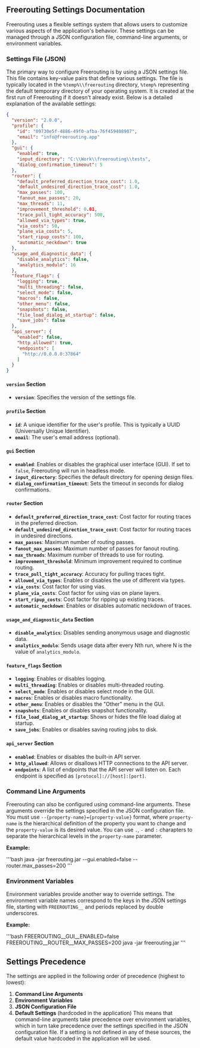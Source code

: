 ## Freerouting Settings Documentation

Freerouting uses a flexible settings system that allows users to customize various aspects of the application's behavior. These settings can be managed through a JSON configuration file, command-line arguments, or environment variables.

### Settings File (JSON)

The primary way to configure Freerouting is by using a JSON settings file. This file contains key-value pairs that define various settings. The file is typically located in the `%temp%\\freerouting` directory, `%temp%` representing the default temporary directory of your operating system. It is created at the first run of Freerouting if it doesn't already exist. Below is a detailed explanation of the available settings:

```json
{
  "version": "2.0.0",
  "profile": {
    "id": "09730e5f-4886-49f0-afba-76f459408907",
    "email": "info@freerouting.app"
  },
  "gui": {
    "enabled": true,
    "input_directory": "C:\\Work\\freerouting\\tests",
    "dialog_confirmation_timeout": 5
  },
  "router": {
    "default_preferred_direction_trace_cost": 1.0,
    "default_undesired_direction_trace_cost": 1.0,
    "max_passes": 100,
    "fanout_max_passes": 20,
    "max_threads": 11,
    "improvement_threshold": 0.01,
    "trace_pull_tight_accuracy": 500,
    "allowed_via_types": true,
    "via_costs": 50,
    "plane_via_costs": 5,
    "start_ripup_costs": 100,
    "automatic_neckdown": true
  },
  "usage_and_diagnostic_data": {
    "disable_analytics": false,
    "analytics_modulo": 16
  },
  "feature_flags": {
    "logging": true,
    "multi_threading": false,
    "select_mode": false,
    "macros": false,
    "other_menu": false,
    "snapshots": false,
    "file_load_dialog_at_startup": false,
    "save_jobs": false
  },
  "api_server": {
    "enabled": false,
    "http_allowed": true,
    "endpoints": [
      "http://0.0.0.0:37864"
    ]
  }
}
```

#### **`version` Section**

- **`version`**: Specifies the version of the settings file.

#### **`profile` Section**

- **`id`**: A unique identifier for the user's profile. This is typically a UUID (Universally Unique Identifier).
- **`email`**: The user's email address (optional).

#### **`gui` Section**

- **`enabled`**: Enables or disables the graphical user interface (GUI). If set to `false`, Freerouting will run in
  headless mode.
- **`input_directory`**: Specifies the default directory for opening design files.
- **`dialog_confirmation_timeout`**: Sets the timeout in seconds for dialog confirmations.

#### **`router` Section**

- **`default_preferred_direction_trace_cost`**: Cost factor for routing traces in the preferred direction.
- **`default_undesired_direction_trace_cost`**: Cost factor for routing traces in undesired directions.
- **`max_passes`**: Maximum number of routing passes.
- **`fanout_max_passes`**: Maximum number of passes for fanout routing.
- **`max_threads`**: Maximum number of threads to use for routing.
- **`improvement_threshold`**: Minimum improvement required to continue routing.
- **`trace_pull_tight_accuracy`**: Accuracy for pulling traces tight.
- **`allowed_via_types`**: Enables or disables the use of different via types.
- **`via_costs`**: Cost factor for using vias.
- **`plane_via_costs`**: Cost factor for using vias on plane layers.
- **`start_ripup_costs`**: Cost factor for ripping up existing traces.
- **`automatic_neckdown`**: Enables or disables automatic neckdown of traces.

#### **`usage_and_diagnostic_data` Section**

- **`disable_analytics`**: Disables sending anonymous usage and diagnostic data.
- **`analytics_modulo`**: Sends usage data after every Nth run, where N is the value of `analytics_modulo`.

#### **`feature_flags` Section**

- **`logging`**: Enables or disables logging.
- **`multi_threading`**: Enables or disables multi-threaded routing.
- **`select_mode`**: Enables or disables select mode in the GUI.
- **`macros`**: Enables or disables macro functionality.
- **`other_menu`**: Enables or disables the "Other" menu in the GUI.
- **`snapshots`**: Enables or disables snapshot functionality.
- **`file_load_dialog_at_startup`**: Shows or hides the file load dialog at startup.
- **`save_jobs`**: Enables or disables saving routing jobs to disk.

#### **`api_server` Section**

- **`enabled`**: Enables or disables the built-in API server.
- **`http_allowed`**: Allows or disallows HTTP connections to the API server.
- **`endpoints`**: A list of endpoints that the API server will listen on. Each endpoint is specified as
  `[protocol]://[host]:[port]`.

### Command Line Arguments

Freerouting can also be configured using command-line arguments. These arguments override the settings specified in the JSON configuration file. You must use `--{property-name}={property-value}` format, where `property-name` is the hierarchical definition of the property you want to change and the `property-value` is its desired value. You can use `.`, `-` and `:` charapters to separate the hierarchical levels in the `property-name` parameter.

**Example:**

'''bash
java -jar freerouting.jar --gui.enabled=false --router.max_passes=200
'''

### Environment Variables

Environment variables provide another way to override settings. The environment variable names correspond to the keys in the JSON settings file, starting with `FREEROUTING__` and periods replaced by double underscores.

**Example:**

'''bash
FREEROUTING__GUI__ENABLED=false
FREEROUTING__ROUTER__MAX_PASSES=200
java -jar freerouting.jar
'''

## Settings Precedence

The settings are applied in the following order of precedence (highest to lowest):

1. **Command Line Arguments**
2. **Environment Variables**
3. **JSON Configuration File**
4. **Default Settings** (hardcoded in the application)
   This means that command-line arguments take precedence over environment variables, which in turn take precedence over
   the settings specified in the JSON configuration file. If a setting is not defined in any of these sources, the
   default value hardcoded in the application will be used.
